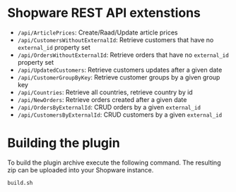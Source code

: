 # Shopware REST API extenstions

* ``/api/ArticlePrices``: Create/Raad/Update article prices
* ``/api/CustomersWithoutExternalId``: Retrieve customers that have no ``external_id`` property set
* ``/api/OrdersWithoutExternalId``: Retrieve orders that have no ``external_id`` property set
* ``/api/UpdatedCustomers``: Retrieve customers updates after a given date
* ``/api/CustomerGroupByKey``: Retrieve customer groups by a given group key
* ``/api/Countries``: Retrieve all countries, retrieve country by id
* ``/api/NewOrders``: Retrieve orders created after a given date
* ``/api/OrdersByExternalId``: CRUD orders by a given ``external_id``
* ``/api/CustomersByExternalId``: CRUD customers by a given ``external_id``

# Building the plugin

To build the plugin archive execute the following command. The resulting zip can be uploaded into your Shopware instance.

````sh
build.sh
````
